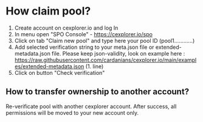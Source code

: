 # How claim pool?

1. Create account on cexplorer.io and log In
2. In menu open "SPO Console" - https://cexplorer.io/spo
3. Click on tab "Claim new pool" and type here your pool ID (pool1............)
4. Add selected verification string to your meta.json file or extended-metadata.json file. Please keep json-validity, look on example here : https://raw.githubusercontent.com/cardanians/cexplorer.io/main/examples/extended-metadata.json (1. line)
5. Click on button "Check verification"

## How to transfer ownership to another account?

Re-verificate pool with another cexplorer account. After success, all permissions will be moved to your new account only.
